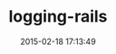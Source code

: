---
layout: post
title:  "logging-rails"
repo:   "TwP/logging-rails"
date:   2015-02-18 17:13:49
gemurl: http://rubygems.org/gems/logging-rails
---